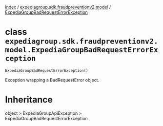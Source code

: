 [index](index.md) /
[expediagroup.sdk.fraudpreventionv2.model](expediagroup.sdk.fraudpreventionv2.model.md)
/
[ExpediaGroupBadRequestErrorException](ExpediaGroupBadRequestErrorException.md)

# class `expediagroup.sdk.fraudpreventionv2.model.ExpediaGroupBadRequestErrorException`

```python
ExpediaGroupBadRequestErrorException()
```

Exception wrapping a BadRequestError object.

# Inheritance

object > ExpediaGroupApiException >
ExpediaGroupBadRequestErrorException
